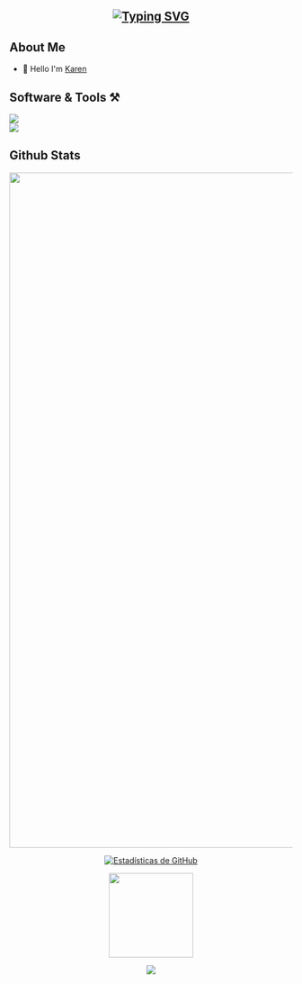 <h2 align=center><a href="https://git.io/typing-svg"><img src="https://readme-typing-svg.demolab.com?font=Fira+Code&pause=1000&random=false&width=435&lines=Computer+Science+Student;" alt="Typing SVG" /></a></h2>

## About Me
<ul>
  <li>👋 Hello I'm <a href="kanema06"> Karen</a></li>
</ul>

## 



## Software & Tools ⚒️
<img src="https://skillicons.dev/icons?i=cs,cpp,py,html,css,latex&perline=14" />

<div style="display: flex; flex-wrap: wrap; gap: 8px; align-items: center">
  <img src="https://skillicons.dev/icons?i=github,vscode,godot,dotnet&perline=14" />
</div>

## Github Stats

<div align = "center" >
<img width="1200" height="auto" src="https://streak-stats.demolab.com?user=kanema06&theme=radical&hide_border=false&border_radius=5&card_width=1200">

[![Estadísticas de GitHub](https://github-readme-stats.vercel.app/api?username=kanema06&show_icons=true&theme=radical)](https://github.com/kanema06)

 <img src="https://github-readme-stats.vercel.app/api/top-langs?username=kanema06&hide_title=false&layout=compact&card_width=320&langs&theme=radical&hide_border=false" height="150"/>

[![](https://visitcount.itsvg.in/api?id=kanema06&icon=0&color=11)](https://visitcount.itsvg.in)
</div>

##
<!--![Estadísticas de Lenguaje](https://github-readme-stats.vercel.app/api/top-langs?username=Edo-06&langs_count=999&layout=compact&theme=radical&hide_title=false&hide_border=false)-->
 <!-- <img src="https://github-readme-stats.vercel.app/api/top-langs?username=Edo-06&hide_title=false&layout=compact&card_width=320&langs&theme=radical&hide_border=false" height="150"/>
<!--[![Estadísticas del lenguaje](https://github-readme-stats.vercel.app/api/top-langs/?username=Edo-06&theme=radical&size_weight=0&count_weight)](https://github.com/anuraghazra/github-readme-stats)  -->
<!-- Proudly created with GPRM ( https://gprm.itsvg.in ) -->
<!--
**kanema06/kanema06** is a ✨ _special_ ✨ repository because its `README.md` (this file) appears on your GitHub profile.

Here are some ideas to get you started:

- 🔭 I’m currently working on ...
- 🌱 I’m currently learning ...
- 👯 I’m looking to collaborate on ...
- 🤔 I’m looking for help with ...
- 💬 Ask me about ...
- 📫 How to reach me: ...
- 😄 Pronouns: ...
- ⚡ Fun fact: ...
-->

